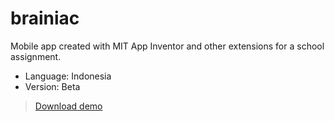 # brainiac
Mobile app created with MIT App Inventor and other extensions for a school assignment.
- Language: Indonesia
- Version: Beta

 > [Download demo](https://github.com/AlitSaputra/brainiac/releases/download/demo/brainiac-demo.apk)